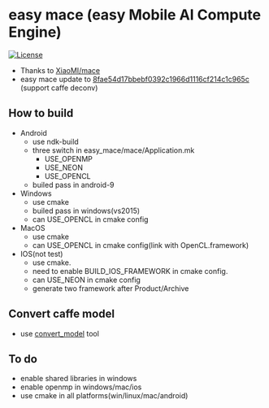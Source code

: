 # easy mace (easy Mobile AI Compute Engine)
[![License](https://img.shields.io/badge/License-Apache%202.0-blue.svg)](LICENSE)
* Thanks to [XiaoMI/mace](https://github.com/XiaoMi/mace)
* easy mace update to [8fae54d17bbebf0392c1966d1116cf214c1c965c](https://github.com/XiaoMi/mace/tree/8fae54d17bbebf0392c1966d1116cf214c1c965c) (support caffe deconv)

## How to build
* Android
  * use ndk-build
  * three switch in easy_mace/mace/Application.mk
    * USE_OPENMP
    * USE_NEON
    * USE_OPENCL
  * builed pass in android-9
* Windows
  * use cmake
  * builed pass in windows(vs2015)
  * can USE_OPENCL in cmake config
* MacOS
  * use cmake
  * can USE_OPENCL in cmake config(link with OpenCL.framework)
* IOS(not test)
  * use cmake.
  * need to enable BUILD_IOS_FRAMEWORK in cmake config.
  * can USE_NEON in cmake config
  * generate two framework after Product/Archive
  
## Convert caffe model
* use [convert_model](https://github.com/conansherry/convert_model) tool

## To do
* enable shared libraries in windows
* enable openmp in windows/mac/ios
* use cmake in all platforms(win/linux/mac/android)